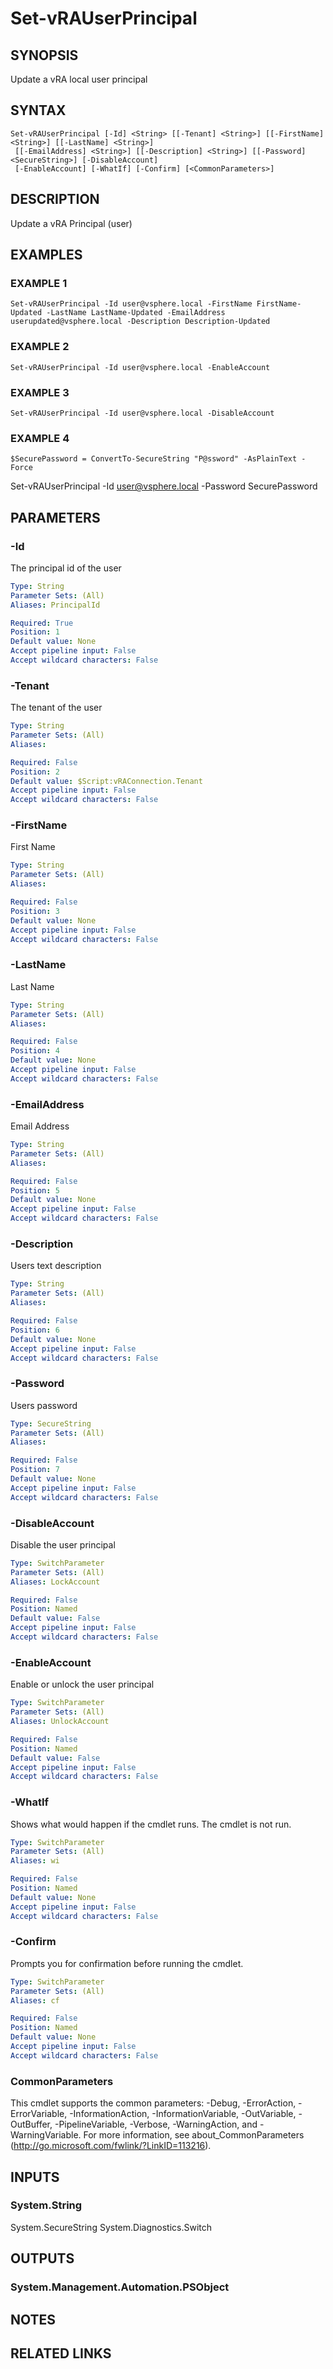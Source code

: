 # Set-vRAUserPrincipal

## SYNOPSIS
Update a vRA local user principal

## SYNTAX

```
Set-vRAUserPrincipal [-Id] <String> [[-Tenant] <String>] [[-FirstName] <String>] [[-LastName] <String>]
 [[-EmailAddress] <String>] [[-Description] <String>] [[-Password] <SecureString>] [-DisableAccount]
 [-EnableAccount] [-WhatIf] [-Confirm] [<CommonParameters>]
```

## DESCRIPTION
Update a vRA Principal (user)

## EXAMPLES

### EXAMPLE 1
```
Set-vRAUserPrincipal -Id user@vsphere.local -FirstName FirstName-Updated -LastName LastName-Updated -EmailAddress userupdated@vsphere.local -Description Description-Updated
```

### EXAMPLE 2
```
Set-vRAUserPrincipal -Id user@vsphere.local -EnableAccount
```

### EXAMPLE 3
```
Set-vRAUserPrincipal -Id user@vsphere.local -DisableAccount
```

### EXAMPLE 4
```
$SecurePassword = ConvertTo-SecureString "P@ssword" -AsPlainText -Force
```

Set-vRAUserPrincipal -Id user@vsphere.local -Password SecurePassword

## PARAMETERS

### -Id
The principal id of the user

```yaml
Type: String
Parameter Sets: (All)
Aliases: PrincipalId

Required: True
Position: 1
Default value: None
Accept pipeline input: False
Accept wildcard characters: False
```

### -Tenant
The tenant of the user

```yaml
Type: String
Parameter Sets: (All)
Aliases:

Required: False
Position: 2
Default value: $Script:vRAConnection.Tenant
Accept pipeline input: False
Accept wildcard characters: False
```

### -FirstName
First Name

```yaml
Type: String
Parameter Sets: (All)
Aliases:

Required: False
Position: 3
Default value: None
Accept pipeline input: False
Accept wildcard characters: False
```

### -LastName
Last Name

```yaml
Type: String
Parameter Sets: (All)
Aliases:

Required: False
Position: 4
Default value: None
Accept pipeline input: False
Accept wildcard characters: False
```

### -EmailAddress
Email Address

```yaml
Type: String
Parameter Sets: (All)
Aliases:

Required: False
Position: 5
Default value: None
Accept pipeline input: False
Accept wildcard characters: False
```

### -Description
Users text description

```yaml
Type: String
Parameter Sets: (All)
Aliases:

Required: False
Position: 6
Default value: None
Accept pipeline input: False
Accept wildcard characters: False
```

### -Password
Users password

```yaml
Type: SecureString
Parameter Sets: (All)
Aliases:

Required: False
Position: 7
Default value: None
Accept pipeline input: False
Accept wildcard characters: False
```

### -DisableAccount
Disable the user principal

```yaml
Type: SwitchParameter
Parameter Sets: (All)
Aliases: LockAccount

Required: False
Position: Named
Default value: False
Accept pipeline input: False
Accept wildcard characters: False
```

### -EnableAccount
Enable or unlock the user principal

```yaml
Type: SwitchParameter
Parameter Sets: (All)
Aliases: UnlockAccount

Required: False
Position: Named
Default value: False
Accept pipeline input: False
Accept wildcard characters: False
```

### -WhatIf
Shows what would happen if the cmdlet runs.
The cmdlet is not run.

```yaml
Type: SwitchParameter
Parameter Sets: (All)
Aliases: wi

Required: False
Position: Named
Default value: None
Accept pipeline input: False
Accept wildcard characters: False
```

### -Confirm
Prompts you for confirmation before running the cmdlet.

```yaml
Type: SwitchParameter
Parameter Sets: (All)
Aliases: cf

Required: False
Position: Named
Default value: None
Accept pipeline input: False
Accept wildcard characters: False
```

### CommonParameters
This cmdlet supports the common parameters: -Debug, -ErrorAction, -ErrorVariable, -InformationAction, -InformationVariable, -OutVariable, -OutBuffer, -PipelineVariable, -Verbose, -WarningAction, and -WarningVariable.
For more information, see about_CommonParameters (http://go.microsoft.com/fwlink/?LinkID=113216).

## INPUTS

### System.String
System.SecureString
System.Diagnostics.Switch

## OUTPUTS

### System.Management.Automation.PSObject

## NOTES

## RELATED LINKS
